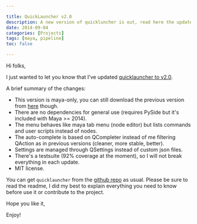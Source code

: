 ```yaml
---

title: QuickLauncher v2.0
description: A new version of quickluncher is out, read here the updates
date: 2014-09-04
categories: [Projects]
tags: [maya, pipeline]
toc: false

---
```

<!--more-->
Hi folks,

I just wanted to let you know that I've updated [quicklauncher to v2.0](https://github.com/csaez/quicklauncher/releases/tag/v2.0).

A brief summary of the changes:

* This version is maya-only, you can still download the previous version from [here](https://github.com/csaez/quicklauncher/releases/tag/v1.0) though.
* There are no dependencies for general use (requires PySide but it's included with Maya >= 2014).
* The menu behaves like maya tab menu (node editor) but lists commands and user scripts instead of nodes.
* The auto-complete is based on QCompleter instead of me filtering QAction as in previous versions (cleaner, more stable, better).
* Settings are managed through QSettings instead of custom json files.
* There's a testsuite (92% coverage at the moment), so I will not break everything in each update.
* MIT license.

You can get `quicklauncher` from the [github repo](https://github.com/csaez/quicklauncher) as
usual. Please be sure to read the readme, I did my best to explain everything you need to know
before use it or contribute to the project.

Hope you like it,

Enjoy!
